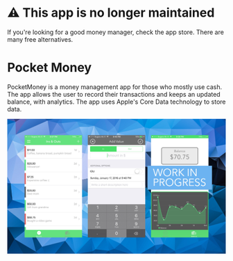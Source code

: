 # ⚠️ This app is no longer maintained
If you're looking for a good money manager, check the app store. There are many free alternatives. 

# Pocket Money

PocketMoney is a money management app for those who mostly use cash. The app allows the user to record their transactions and keeps an updated balance, with analytics. The app uses Apple's Core Data technology to store data.

![alt tag](https://raw.githubusercontent.com/BenEmdon/PocketMoney/master/WorkInProgressImage.jpg)

